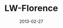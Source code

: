 ---
layout: message
category: message
series: "Last Wednesday"
title: "LW-Florence"
date: 2013-02-27
video-description: "In Florence, listen to Brian highlight tribal stories from the past 17 years."
video-title: "Last Wednesday - Feb. 2013"
video: "https://s3.amazonaws.com/crossroadsvideomessages/022713-lw-florence.mp4"
video-poster: "https://www.crossroads.net/uploadedfiles/lw_0213_florence.jpg"
audio-description: "In Florence, listen to Brian highlight tribal stories from the past 17 years."
audio: "http://www.crossroads.net/players/media/hq/022713-lw-florence.mp3"
audio-title: "Last Wednesday - Feb. 2013"
audio-duration: "44:32"
---